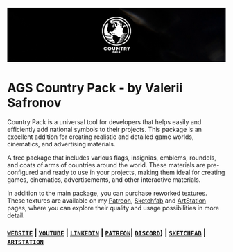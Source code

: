 ![Header](https://raw.githubusercontent.com/Nestealiketea/Nestealiketea/master/Images/AGS_Country_Pack_Head.png)

# AGS Country Pack - by Valerii Safronov

Country Pack is a universal tool for developers that helps easily and efficiently add national symbols to their projects. This package is an excellent addition for creating realistic and detailed game worlds, cinematics, and advertising materials.

A free package that includes various flags, insignias, emblems, roundels, and coats of arms of countries around the world. These materials are pre-configured and ready to use in your projects, making them ideal for creating games, cinematics, advertisements, and other interactive materials.

In addition to the main package, you can purchase reworked textures. These textures are available on my [Patreon](https://www.patreon.com/gamenestea), [Sketchfab](https://sketchfab.com/gamenestea) and [ArtStation](https://www.artstation.com/nestea) pages, where you can explore their quality and usage possibilities in more detail.

### [`WEBSITE`](https://www.nesteagames.com/home) | [`YOUTUBE`](http://www.youtube.com/@nest_game) | [`LINKEDIN`](https://www.linkedin.com/in/valeriisafronov) | [`PATREON`​](https://www.patreon.com/gamenestea) | [`DISCORD`](https://discord.com/invite/gVtfXVzane)) | [`SKETCHFAB`](https://sketchfab.com/gamenestea) | [`ARTSTATION`](https://www.artstation.com/nestea)
